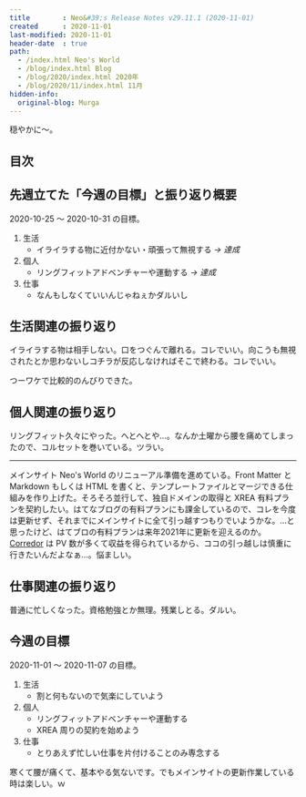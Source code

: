 ```yaml
---
title        : Neo&#39;s Release Notes v29.11.1 (2020-11-01)
created      : 2020-11-01
last-modified: 2020-11-01
header-date  : true
path:
  - /index.html Neo's World
  - /blog/index.html Blog
  - /blog/2020/index.html 2020年
  - /blog/2020/11/index.html 11月
hidden-info:
  original-blog: Murga
---
```


穏やかに〜。

## 目次

## 先週立てた「今週の目標」と振り返り概要

2020-10-25 〜 2020-10-31 の目標。

1. 生活
    - イライラする物に近付かない・頑張って無視する _→ 達成_
2. 個人
    - リングフィットアドベンチャーや運動する _→ 達成_
3. 仕事
    - なんもしなくていいんじゃねぇかダルいし

## 生活関連の振り返り

イライラする物は相手しない。口をつぐんで離れる。コレでいい。向こうも無視されたとか思わないしコチラが反応しなければそこで終わる。コレでいい。

つーワケで比較的のんびりできた。

## 個人関連の振り返り

リングフィット久々にやった。へとへとや…。なんか土曜から腰を痛めてしまったので、コルセットを巻いている。ツラい。

---

メインサイト Neo's World のリニューアル準備を進めている。Front Matter と Markdown もしくは HTML を書くと、テンプレートファイルとマージできる仕組みを作り上げた。そろそろ並行して、独自ドメインの取得と XREA 有料プランを契約したい。はてなブログの有料プランにも課金しているので、コレを今度は更新せず、それまでにメインサイトに全て引っ越すつもりでいようかな。…と思ったけど、はてブロの有料プランは来年2021年に更新を迎えるのか。[Corredor](https://neos21.hatenablog.com/) は PV 数が多くて収益を得られているから、ココの引っ越しは慎重に行きたいんだよなぁ…。悩ましい。

## 仕事関連の振り返り

普通に忙しくなった。資格勉強とか無理。残業しとる。ダルい。

## 今週の目標

2020-11-01 〜 2020-11-07 の目標。

1. 生活
    - 割と何もないので気楽にしていよう
2. 個人
    - リングフィットアドベンチャーや運動する
    - XREA 周りの契約を始めよう
3. 仕事
    - とりあえず忙しい仕事を片付けることのみ専念する

寒くて腰が痛くて、基本やる気ないです。でもメインサイトの更新作業している時は楽しい。ｗ
